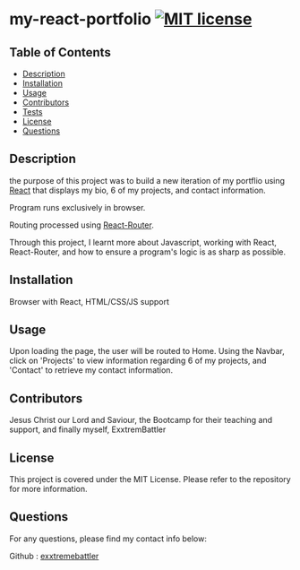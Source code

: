 # my-react-portfolio [![MIT license](https://img.shields.io/badge/License-MIT-blue.svg)](https://lbesson.mit-license.org/)



## Table of Contents 
 
- [Description](#description) 
- [Installation](#installation) 
- [Usage](#usage) 
- [Contributors](#contributors) 
- [Tests](#tests) 
- [License](#license) 
- [Questions](#questions) 
 
## Description 
the purpose of this project was to build a new iteration of my portflio using [React](https://react.dev/) that displays my bio, 6 of my projects, and contact information.

Program runs exclusively in browser.

Routing processed using [React-Router](https://reactrouter.com/).


Through this project, I learnt more about Javascript, working with React, React-Router, and how to ensure a program's logic is as sharp as possible. 

## Installation 
Browser with React, HTML/CSS/JS support

## Usage 
Upon loading the page, the user will be routed to Home. Using the Navbar, click on 'Projects' to view information regarding 6 of my projects, and 'Contact' to retrieve my contact information.
 
## Contributors 
Jesus Christ our Lord and Saviour, the Bootcamp for their teaching and support, and finally myself, ExxtremBattler
 
## License 
This project is covered under the MIT License. Please refer to the repository for more information.
 
## Questions 
For any questions, please find my contact info below: 

Github : [exxtremebattler](https://github.com/exxtremebattler)
 

